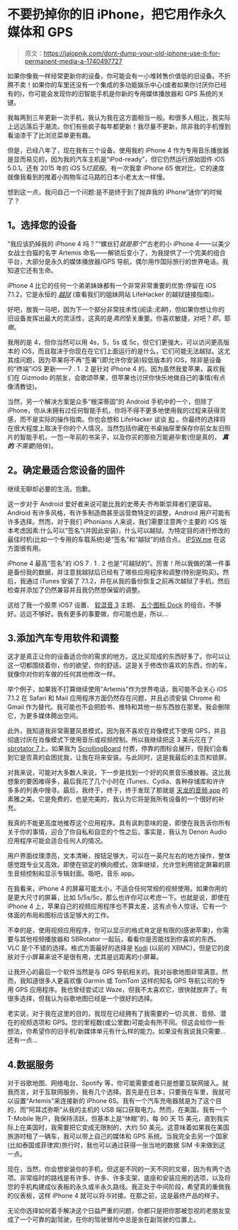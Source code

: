 # 不要扔掉你的旧 iPhone，把它用作永久媒体和 GPS

> 原文：<https://jalopnik.com/dont-dump-your-old-iphone-use-it-for-permanent-media-a-1740497727>

如果你像我一样经常更新你的设备，你可能会有一小堆转售价值低的旧设备。不折腾不卖！如果你的车里还没有一个集成的多功能娱乐中心(或者如果你讨厌你已经有的)，你可能会发现你的旧智能手机是你新的专用媒体播放器和 GPS 系统的关键。



我每两到三年更新一次手机，我认为我在这方面相当一般。和很多人相比，我实际上远远落后于潮流。你们有些疯子每年都更新！我尽量不更新，除非我的手机慢到看油漆干了比浏览菜单更有趣。

但是，已经八年了，现在我有三个设备。使用我的 iPhone 4 作为专用音乐播放器是显而易见的，因为我的汽车主机是“iPod-ready”，但它仍然运行原始固件 iOS 5.0.1。还有 2015 年的 iOS 5*烂屁股*。有一次我拿 iPhone 6S 做对比，它的速度就像我看到的推着小购物车过马路的日本小老太太一样慢。

想到这一点，我问自己一个问题:是不是终于到了抛弃我的 iPhone“迷你”的时候了？

## **1。选择您的设备**

“我应该扔掉我的 iPhone 4 吗？”“螺丝钉*就是那个*”古老的小 iPhone 4——以美少女战士白猫的名字 Artemis 命名——解锁后变小了，为我提供了一个完美的组合平台，大部分是永久的媒体播放器/GPS 导航，偶尔用作国际旅行的世界电话。我知道它还有生命。

iPhone 4 比它的任何一个弟弟妹妹都有一个非常非常重要的优势:停留在 iOS 7.1.2，它是永恒的 [*越狱*](http://lifehacker.com/how-to-jailbreak-your-iphone-the-always-up-to-date-gui-5771943) (查看我们的姐妹网站 LifeHacker 的越狱链接指南)*。*

好吧，放我一马吧，因为下一个部分非常技术性(阅读:*无聊*)，但如果你想让你的旧设备发挥出最大的灵活性，这真的是*真的*至关重要。你喜欢敏捷，对吧？*耶*，耶*做*。

我用的是 4，但你当然可以用 4s，5，5s 或 5c，但它们更强大，可以访问更高版本的 iOS，而且取决于你现在在它们上面运行的是什么，它们可能无法越狱。这尤其成问题，因为苹果将不再“签署”(即允许你安装)较低版本的 iOS，除非是设备的“终端”iOS 更新——7 . 1 . 2 是针对 iPhone 4 的。因为虽然我爱苹果，喜欢我们在 Gizmodo 的朋友，会歌颂苹果，但苹果也讨厌你快乐地做自己的事情(有点像清教徒)。

当然，另一个解决方案是众多“根深蒂固”的 Android 手机中的一个，但除了 iPhone，你从未拥有过任何智能手机，你将不得不更多地使用我的过程来获得灵感，而不是实际的操作指南。你也会想和 LifeHacker 谈谈 [和](http://lifehacker.com/everything-you-need-to-know-about-rooting-your-android-5789397) 。你最终的选择将在很大程度上取决于你的个人情况，当然包括你藏在书桌抽屉里保存你前女友旧照片的智能手机，一包一年前的书呆子，以及你买的那些万能避孕套(但是真的， ***真的*** *不需要*)陪伴)。

## **2。确定最适合您设备的固件**

继续无聊却必要的生活。抱歉。

这一步对于 Android 爱好者来说可能比我的史蒂夫·乔布斯崇拜者们更容易。Android 有许多风格，有许多制造商甚至运营商特定的调整，Android 用户可能有许多选择。然而，对于我们 iPhonians 人来说，我们需要注意两个主要的 iOS 版本考虑因素:什么可以“签名”(并因此安装)，什么可以越狱。为特定目的进行修改的最佳时机(比如一个专用的车载系统)是“签名”和“越狱”的结合点。 [IPSW.me](https://ipsw.me/) 在这方面很有用。

iPhone 4 最高“签名”的 iOS 7 . 1 . 2 也是“可越狱的”。厉害！所以我做的第一件事是备份我的数据，并注意我越狱后已经有了哪些应用程序和调整(特别是购买)。然后，我通过 iTunes 安装了 7.1.2，并在从我的备份恢复之前再次越狱了手机，然后检查并添加了仍然兼容并且我仍然想保留的调整。

这给了我一个股票 iOS7 设置、 [软混音 3](https://twitter.com/MagWhiz/status/617940144813805568) 主题、 [五个图标 Dock](http://cydia.saurik.com/package/com.saurik.iphone.fid/) 的组合。不够好。远远不够好。我有更多的事要做，你可能也是，所以...

## 3.添加汽车专用软件和调整

这才是真正让你的设备适合你的需求的地方。这比买现成的东西好多了。你可以让这一切都围绕着你，你的欲望，你的舒适。这是关于修改你喜欢的东西，你的车，就像你对你的车做的任何其他修改一样。

举个例子，如果我不打算继续使用“Artemis”作为世界电话，我可能不会关心 iOS 7.1.2 在 Safari 和 Mail 应用程序方面仍然存在问题，并且必须安装 Chrome 和 Gmail 作为替代。我可能也不会把脸书、推特和其他一些东西放在那里。我会删除它，为更多媒体腾出空间。

此外，我知道我非常需要风景模式，因为我不喜欢在肖像模式下使用 GPS，并且彻底讨厌在肖像模式下使用音乐或视频控制。所以我继续把这 3 美元花在了[sbrotator 7](http://moreinfo.thebigboss.org/moreinfo/depiction.php?file=sbrotator4Data)上。如果我为 [ScrollingBoard](http://cydiasources.org/scrollingboard/) 付费，停靠的图标会展开，但我们会看到它是否真的会困扰我，让我在将来安装。与此同时，这是我最后的主页和锁屏。

对我来说，可能对大多数人来说，下一步是找到一个好的风景音乐播放器。这比我想象的要困难得多，最后我花了几个小时在 iTunes、Cydia、各种存储库和许许多多的列表中搜寻。最后，我终于，终于，终于发现了那就是 [天龙的音频 app](https://itunes.apple.com/en/app/denon-audio/id520604518?mt=8) 的素雅之美。它是免费的，也是完美的，我认为它将是我所有设备的一个很好的补充。

我真的不能更高度地推荐这个应用程序。具有讽刺意味的是，即使在我告诉你所有关于你的事情，迎合了你自私和自恋的个性之后，事实是，我认为 Denon Audio 应用程序可能会适合任何人的情况。

用户界面纹理漂亮，文本清晰，按钮足够大，可以在一英尺左右的地方操作，整体感觉既专业又高效。即使在锁定的横向模式，效率继续，允许您利用锁定屏幕的原生音频控制和显示专辑封面。吸吧，音乐 app。

在我看来，iPhone 4 的屏幕可能太小，不适合任何常规的视频使用。如果你用的是更大尺寸的屏幕，比如 5/5s/5c，那么也许你可以考虑一下。也就是说，即使在 iPhone 4 上，苹果自己的视频应用程序也不算太差，这有点令人惊讶。它有一个体面的布局和图标应该足够大的工作。

不幸的是，使用视频应用程序，你可以显示的格式肯定是有限的(感谢苹果)，你需要与其他视频播放器和 SBRotator 一起玩，看看你是否能找到你喜欢的东西。VLC 是个不错的选择。格式方面最好的选择是 [Kodi](http://kodi.tv/) (以前的 XBMC)，但是它的皮肤对于小屏幕来说不是很有用，尤其是远距离的小屏幕。

让我开心的最后一个软件当然是与 GPS 导航相关的。我对谷歌地图非常满意。然而，我知道很多人更喜欢像 Garmin 或 TomTom 这样的知名 GPS 导航公司的专用 GPS 应用程序。我也曾经尝试过 Waze，但我不太喜欢它，很快就放弃了。有很多选择，但我认为谷歌地图已经是一个很好的选择。

老实说，对于我在这里的目的，我现在已经拥有了我需要的一切:风景、音频、潜在的视频选项和 GPS。您的里程数(或公里数)可能会有所不同。但这会给你一些想法，你希望你的旧手机/新媒体单元有什么样的能力。如果没有我说我只需要...还有一点...

## 4.数据服务

对于谷歌地图、网络电台、Spotify 等，你可能需要或者只是想要互联网接入。就我而言，对于互联网服务，我有几个选择。首先是在日本，只要我在车里，我就可以设置“Artemis”来连接新的 iPhone 6S。我有一个汽车充电器就是为了这个目的，而“阿耳忒弥斯”从我的主机的 USB 端口获取电力。然而，在美国，我有一个 T-Mobile 账户，我保持活跃，但基本上是“休眠”的，每 90 天 15 美元，直到我实际上在美国时，我需要把它变成无限制的，大约 50 美元。这意味着如果我在美国旅游时租了一辆车，我可以带上自己的媒体和 GPS 系统。当我完全去另一个国家(比如泰国或菲律宾)旅行时，我也可以通过获得一张当地的数据 SIM 卡来做到这一点。

现在，当然，你会想安装你的手机，但这是不同的一天不同的文章，因为有两个选项。非常临时的路线是有许多、许多、许多支架、底座和安装应用的选项，以及将您的手机构建成仪表板的永久或半永久路线。我正处于中间阶段，希望真的重做我的仪表板，这样 iPhone 4 就可以将*与*对接。在那之前，这是最终产品的样子。

无论你选择如何着手解决这个日益严重的问题，你都只是把你那被忽视的老朋友变成了一个可靠的副驾驶，在你的驾驶冒险中总是坐在副驾驶的位置上。